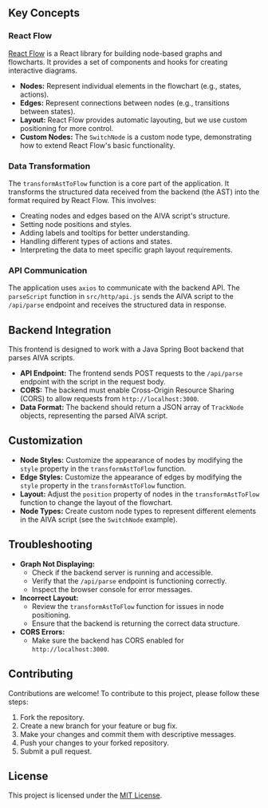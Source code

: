 
## Key Concepts

### React Flow

[React Flow](https://reactflow.dev/) is a React library for building node-based graphs and flowcharts. It provides a set of components and hooks for creating interactive diagrams.

-   **Nodes:** Represent individual elements in the flowchart (e.g., states, actions).
-   **Edges:** Represent connections between nodes (e.g., transitions between states).
-   **Layout:** React Flow provides automatic layouting, but we use custom positioning for more control.
-   **Custom Nodes:**  The `SwitchNode` is a custom node type, demonstrating how to extend React Flow's basic functionality.

### Data Transformation

The `transformAstToFlow` function is a core part of the application. It transforms the structured data received from the backend (the AST) into the format required by React Flow. This involves:

-   Creating nodes and edges based on the AIVA script's structure.
-   Setting node positions and styles.
-   Adding labels and tooltips for better understanding.
-   Handling different types of actions and states.
-   Interpreting the data to meet specific graph layout requirements.

### API Communication

The application uses `axios` to communicate with the backend API. The `parseScript` function in `src/http/api.js` sends the AIVA script to the `/api/parse` endpoint and receives the structured data in response.

## Backend Integration

This frontend is designed to work with a Java Spring Boot backend that parses AIVA scripts.

-   **API Endpoint:** The frontend sends POST requests to the `/api/parse` endpoint with the script in the request body.
-   **CORS:** The backend must enable Cross-Origin Resource Sharing (CORS) to allow requests from `http://localhost:3000`.
-   **Data Format:** The backend should return a JSON array of `TrackNode` objects, representing the parsed AIVA script.

## Customization

-   **Node Styles:** Customize the appearance of nodes by modifying the `style` property in the `transformAstToFlow` function.
-   **Edge Styles:** Customize the appearance of edges by modifying the `style` property in the `transformAstToFlow` function.
-   **Layout:** Adjust the `position` property of nodes in the `transformAstToFlow` function to change the layout of the flowchart.
-   **Node Types:** Create custom node types to represent different elements in the AIVA script (see the `SwitchNode` example).

## Troubleshooting

-   **Graph Not Displaying:**
    -   Check if the backend server is running and accessible.
    -   Verify that the `/api/parse` endpoint is functioning correctly.
    -   Inspect the browser console for error messages.
-   **Incorrect Layout:**
    -   Review the `transformAstToFlow` function for issues in node positioning.
    -   Ensure that the backend is returning the correct data structure.
-   **CORS Errors:**
    -   Make sure the backend has CORS enabled for `http://localhost:3000`.

## Contributing

Contributions are welcome! To contribute to this project, please follow these steps:

1.  Fork the repository.
2.  Create a new branch for your feature or bug fix.
3.  Make your changes and commit them with descriptive messages.
4.  Push your changes to your forked repository.
5.  Submit a pull request.

## License

This project is licensed under the [MIT License](LICENSE).